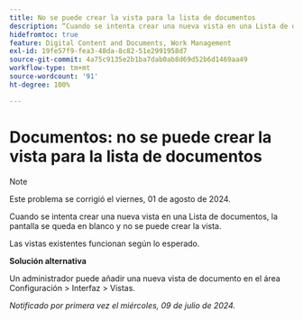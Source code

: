 ```yaml
---
title: No se puede crear la vista para la lista de documentos
description: “Cuando se intenta crear una nueva vista en una Lista de documentos, la pantalla se queda en blanco y no se puede crear la vista. '
hidefromtoc: true
feature: Digital Content and Documents, Work Management
exl-id: 19fe57f9-fea3-48da-8c82-51e2991958d7
source-git-commit: 4a75c9135e2b1ba7dab0ab8d69d52b6d1469aa49
workflow-type: tm+mt
source-wordcount: '91'
ht-degree: 100%

---
```


# Documentos: no se puede crear la vista para la lista de documentos

>[!NOTE]
>
>Este problema se corrigió el viernes, 01 de agosto de 2024.

Cuando se intenta crear una nueva vista en una Lista de documentos, la pantalla se queda en blanco y no se puede crear la vista.

Las vistas existentes funcionan según lo esperado.

**Solución alternativa**

Un administrador puede añadir una nueva vista de documento en el área Configuración > Interfaz > Vistas.

_Notificado por primera vez el miércoles, 09 de julio de 2024._
